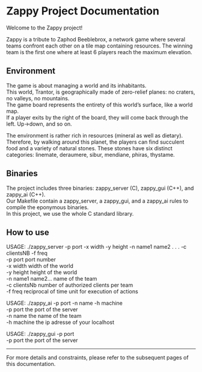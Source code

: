 # Zappy Project Documentation

Welcome to the Zappy project!

Zappy is a tribute to Zaphod Beeblebrox, a network game where several teams confront each other on a tile map containing resources. The winning team is the first one where at least 6 players reach the maximum elevation.

## Environment

The game is about managing a world and its inhabitants.  
This world, Trantor, is geographically made of zero-relief planes: no craters, no valleys, no mountains.  
The game board represents the entirety of this world’s surface, like a world map.  
If a player exits by the right of the board, they will come back through the left. Up->down, and so on.

The environment is rather rich in resources (mineral as well as dietary).  
Therefore, by walking around this planet, the players can find succulent food and a variety of natural stones. These stones have six distinct categories: linemate, deraumere, sibur, mendiane, phiras, thystame.

## Binaries

The project includes three binaries: zappy_server (C), zappy_gui (C++), and zappy_ai (C++).  
Our Makefile contain a zappy_server, a zappy_gui, and a zappy_ai rules to compile the eponymous binaries.  
In this project, we use the whole C standard library.  

## How to use
USAGE: ./zappy_server -p port -x width -y height -n name1 name2 . . . -c clientsNB -f freq  
    -p port     port number  
    -x width    width of the world  
    -y height   height of the world  
    -n name1 name2...   name of the team  
    -c clientsNb        number of authorized clients per team  
    -f freq     reciprocal of time unit for execution of actions  

USAGE: ./zappy_ai -p port -n name -h machine  
-p port     the port of the server  
-n name     the name of the team  
-h machine  the ip adresse of your localhost  

USAGE: ./zappy_gui -p port  
-p port     the port of the server  

---

For more details and constraints, please refer to the subsequent pages of this documentation.